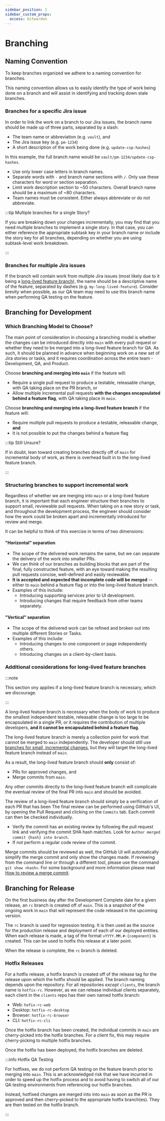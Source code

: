 ```yaml
---
sidebar_position: 1
sidebar_custom_props:
  access: bitwarden
---
```


# Branching

## Naming Convention

To keep branches organized we adhere to a naming convention for branches.

This naming convention allows us to easily identify the type of work being done on a branch and will
assist in identifying and tracking down stale branches.

### Branches for a specific Jira issue

In order to link the work on a branch to our Jira issues, the branch name should be made up of three
parts, separated by a slash:

- The team name or abbreviation (e.g. `vault`), and
- The Jira issue key (e.g. `pm-1234`)
- A short description of the work being done (e.g. `update-csp-hashes`)

In this example, the full branch name would be `vault/pm-1234/update-csp-hashes`.

- Use only lower case letters in branch names.
- Separate words with `-` and branch name sections with `/`. Only use these characters for word or
  section separation.
- Limit work description section to ~50 characters. Overall branch name should be a maximum of ~80
  characters.
- Team names must be consistent. Either always abbreviate or do not abbreviate.

:::tip Multiple branches for a single Story?

If you are breaking down your changes incrementally, you may find that you need multiple branches to
implement a single story. In that case, you can either reference the appropriate subtask key in your
branch name or include the story key for all branches, depending on whether you are using
subtask-level work breakdown.

:::

### Branches for multiple Jira issues

If the branch will contain work from multiple Jira issues (most likely due to it being a
[long-lived feature branch](#long-lived-feature-branch)), the name should be a descriptive name of
the feature, separated by dashes (e.g. `my-long-lived-feature`). Consider brevity when possible, as
our QA team may need to use this branch name when performing QA testing on the feature.

## Branching for Development

### Which Branching Model to Choose?

The main point of consideration in choosing a branching model is whether the changes can be
introduced directly into `main` with every pull request or whether they need to be merged into a
long-lived feature branch for QA. As such, it should be planned in advance when beginning work on a
new set of Jira stories or tasks, and it requires coordination across the entire team - Development,
QA, and Product.

Choose **branching and merging into `main`** if the feature will:

- Require a single pull request to produce a testable, releasable change, with QA taking place on
  the PR branch, or
- Allow multiple incremental pull requests **with the changes encapsulated behind a feature flag**,
  with QA taking place in `main`.

Choose **branching and merging into a long-lived feature branch** if the feature will:

- Require multiple pull requests to produce a testable, releasable change, **and**
- It is not possible to put the changes behind a feature flag

:::tip Still Unsure?

If in doubt, lean toward creating branches directly off of `main` for incremental body of work, as
there is overhead built in to the long-lived feature branch.

:::

### Structuring branches to support incremental work

Regardless of whether we are merging into `main` or a long-lived feature branch, it is important
that each engineer structure their branches to support small, reviewable pull requests. When taking
on a new story or task, and throughout the development process, the engineer should consider how the
work could be broken apart and incrementally introduced for review and merge.

It can be helpful to think of this exercise in terms of two dimensions:

#### "Horizontal" separation

- The scope of the delivered work remains the same, but we can separate the delivery of the work
  into smaller PRs.
- We can think of our branches as building blocks that are part of the final, fully constructed
  feature, with an eye toward making the resulting pull requests concise, well-defined and easily
  reviewable.
- **It is accepted and expected that incomplete code will be merged** -- either to `main` behind a
  feature flag or into the long-lived feature branch.
- Examples of this include:
  - Introducing supporting services prior to UI development.
  - Introducing changes that require feedback from other teams separately.

#### "Vertical" separation

- The scope of the delivered work can be refined and broken out into multiple different Stories or
  Tasks.
- Examples of this include:
  - Introducing changes to one component or page independently others.
  - Introducing changes on a client-by-client basis.

### Additional considerations for long-lived feature branches

:::note

This section ony applies if a long-lived feature branch is necessary, which we discourage.

:::

A long-lived feature branch is necessary when the body of work to produce the smallest independent
testable, releasable change is too large to be encapsulated in a single PR, or it requires the
contribution of multiple developers, **and it cannot be encapsulated behind a feature flag**.

The long-lived feature branch is merely a collection point for work that cannot be merged to `main`
independently. The developer should still use
[branches for small, incremental changes](#structuring-branches-to-support-incremental-work), but
they will target the long-lived feature branch instead of `main`.

As a result, the long-lived feature branch should **only** consist of:

- PRs for approved changes, and
- Merge commits from `main`.

Any other commits directly to the long-lived feature branch will complicate the eventual review of
the final PR into `main` and should be avoided.

The review of a long-lived feature branch should simply be a verification of each PR that has been
The final review can be performed using GitHub's UI, by opening the Pull Request and clicking on the
`Commits` tab. Each commit can then be checked individually.

- Verify the commit has an existing review by following the pull request link and verifying the
  commit SHA hash matches. Look for `Author merged commit {hash} into branch`.
- If not perform a regular code review of the commit.

Merge commits should be reviewed as well, the GitHub UI will automatically simplify the merge commit
and only show the changes made. If reviewing from the command line or through a different tool,
please use the command `git show <hash>`. For some background and more information please read
[How to review a merge commit](https://haacked.com/archive/2014/02/21/reviewing-merge-commits/).

## Branching for Release

On the first business day after the Development Complete date for a given release, an `rc` branch is
created off of `main`. This is a snapshot of the ongoing work in `main` that will represent the code
released in the upcoming version.

The `rc` branch is used for regression testing. It is then used as the source for the production
release and deployment of each of our deployed entities. When each release is made, a tag of the
format `vYYYY.MM.#-{component}` is created. This can be used to hotfix this release at a later
point.

When the release is complete, the `rc` branch is deleted.

### Hotfix Releases

For a hotfix release, a hotfix branch is created off of the release tag for the release upon which
the hotfix should be applied. The branch naming depends upon the repository. For all repositories
_except_ `clients`, the branch name is `hotfix-rc`. However, as we can release individual clients
separately, each client in the `clients` repo has their own named hotfix branch:

- Web: `hofix-rc-web`
- Desktop: `hotfix-rc-desktop`
- Browser: `hotfix-rc-browser`
- CLI: `hotfix-rc-cli`

Once the hotfix branch has been created, the individual commits in `main` are cherry-picked into the
hotfix branches. For a client fix, this may require cherry-picking to multiple hotfix branches.

Once the hotfix has been deployed, the hotfix branches are deleted.

:::info Hotfix QA Testing

For hotfixes, we do not perform QA testing on the feature branch prior to merging into `main`. This
is an acknowledged risk that we have incurred in order to speed up the hotfix process and to avoid
having to switch all of our QA testing environments from referencing our hotfix branches.

Instead, hotfixed changes are merged into into `main` as soon as the PR is approved and then
cherry-picked to the appropriate hotfix branch(es). They are then tested on the hotfix branch.

:::
